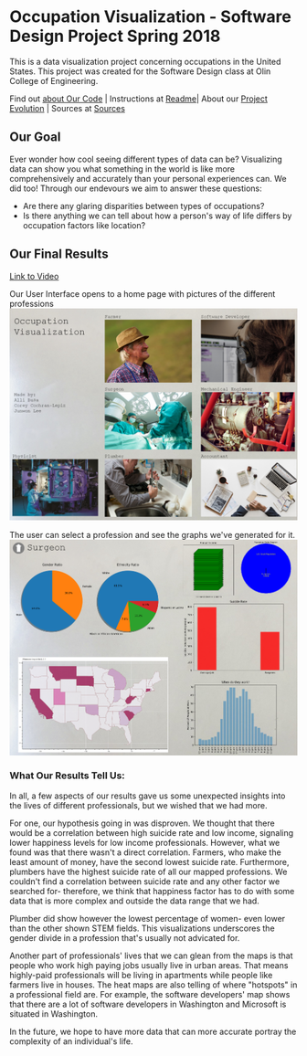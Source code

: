 # Occupation Visualization - Software Design Project Spring 2018

This is a data visualization project concerning occupations in the United States. This project was created for the Software Design class at Olin College of Engineering.

Find out [about Our Code](./AboutOurCode.md) | Instructions at [Readme](./README.md)| About our [Project Evolution](./projectevolution.md) | Sources at [Sources](./Sources.md)

## Our Goal

Ever wonder how cool seeing different types of data can be? Visualizing data can show you what something in the world is like more comprehensively and accurately than your personal experiences can. 
We did too! Through our endevours we aim to answer these questions:

- Are there any glaring disparities between types of occupations?
- Is there anything we can tell about how a person's way of life differs by occupation factors like location?

## Our Final Results

[Link to Video](https://vimeo.com/268615482)

Our User Interface opens to a home page with pictures of the different professions
![](./UI_pic.png)

The user can select a profession and see the graphs we've generated for it.
![](./UI_surg.png)


### What Our Results Tell Us:

In all, a few aspects of our results gave us some unexpected insights into the lives of different professionals, but we wished that we had more. 

For one, our hypothesis going in was disproven. We thought that there would be a correlation between high suicide rate and low income, signaling lower happiness levels for low income professionals. However, what we found was that there wasn't a direct correlation. Farmers, who make the least amount of money, have the second lowest suicide rate. Furthermore, plumbers have the highest suicide rate of all our mapped professions. We couldn't find a correlation between suicide rate and any other factor we searched for- therefore, we think that happiness factor has to do with some data that is more complex and outside the data range that we had. 

Plumber did show however the lowest percentage of women- even lower than the other shown STEM fields. This visualizations underscores the gender divide in a profession that's usually not advicated for. 

Another part of professionals' lives that we can glean from the maps is that people who work high paying jobs usually live in urban areas. That means highly-paid professionals will be living in apartments while people like farmers live in houses. The heat maps are also telling of where "hotspots" in a professional field are. For example, the software developers' map shows that there are a lot of software developers in Washington and Microsoft is situated in Washington.


In the future, we hope to have more data that can more accurate portray the complexity of an individual's life.
